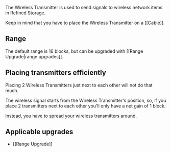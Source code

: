 The Wireless Transmitter is used to send signals to wireless network items in Refined Storage.

Keep in mind that you have to place the Wireless Transmitter on a [[Cable]].

## Range
The default range is 16 blocks, but can be upgraded with [[Range Upgrade|range upgrades]].

## Placing transmitters efficiently
Placing 2 Wireless Transmitters just next to each other will not do that much.

The wireless signal starts from the Wireless Transmitter's position, so, if you place 2 transmitters next to each other you'll only have a net gain of 1 block.

Instead, you have to spread your wireless transmitters around.

## Applicable upgrades
- [[Range Upgrade]]